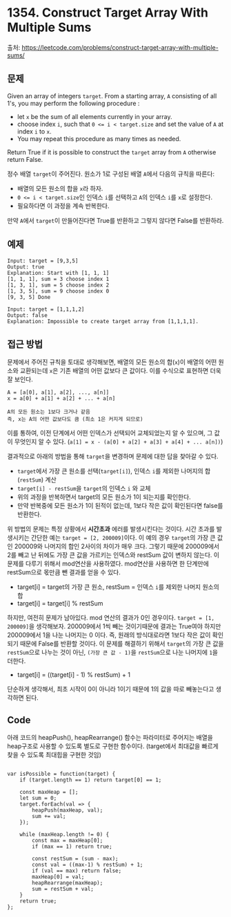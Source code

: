 # 1354. Construct Target Array With Multiple Sums
출처: https://leetcode.com/problems/construct-target-array-with-multiple-sums/

## 문제

Given an array of integers `target`. From a starting array,  `A` consisting of all 1's, you may perform the following procedure :

-   let  `x`  be the sum of all elements currently in your array.
-   choose index  `i`, such that `0 <= i < target.size`  and set the value of  `A`  at index  `i`  to  `x`.
-   You may repeat this procedure as many times as needed.

Return True if it is possible to construct the  `target`  array from  `A`  otherwise return False.

정수 배열 `target`이 주어진다. 원소가 1로 구성된 배열 `A`에서 다음의 규칙을 따른다:
- 배열의 모든 원소의 합을 `x`라 하자.
- `0 <= i < target.size`인 인덱스 `i`를 선택하고 `A`의 인덱스 `i`를 `x`로 설정한다.
- 필요하다면 이 과정을 계속 반복한다.

만약 `A`에서 `target`이 만들어진다면 True를 반환하고 그렇지 않다면 False를 반환하라.

## 예제
```
Input: target = [9,3,5]
Output: true
Explanation: Start with [1, 1, 1] 
[1, 1, 1], sum = 3 choose index 1
[1, 3, 1], sum = 5 choose index 2
[1, 3, 5], sum = 9 choose index 0
[9, 3, 5] Done
```
```
Input: target = [1,1,1,2]
Output: false
Explanation: Impossible to create target array from [1,1,1,1].
```

## 접근 방법

문제에서 주어진 규칙을 토대로 생각해보면, 배열의 모든 원소의 합(`x`)이 배열의 어떤 원소와 교환되는데 `x`은 기존 배열의 어떤 값보다 큰 값이다. 이를 수식으로 표현하면 더욱 잘 보인다.
```
A = [a[0], a[1], a[2], ..., a[n]]
x = a[0] + a[1] + a[2] + ... + a[n]

A의 모든 원소는 1보다 크거나 같음
즉, x는 A의 어떤 값보다도 큼 (최소 1은 커지게 되므로)
```
이를 통하여, 이전 단계에서 어떤 인덱스가 선택되어 교체되었는지 알 수 있으며, 그 값이 무엇인지 알 수 있다. (`a[1] = x - (a[0] + a[2] + a[3] + a[4] + ... a[n])`)

결과적으로 아래의 방법을 통해 `target`을 변경하며 문제에 대한 답을 찾아갈 수 있다.
- `target`에서 가장 큰 원소를 선택(`target[i]`), 인덱스 `i`를 제외한 나머지의 합(`restSum`) 계산
- `target[i] - restSum`을 `target`의 인덱스 `i` 와 교체
- 위의 과정을 반복하면서 target의 모든 원소가 1이 되는지를 확인한다.
- 만약 반복중에 모든 원소가 1이 된적이 없는데, 1보다 작은 값이 확인된다면 false를 반환한다.

위 방법의 문제는 특정 상황에서 **시간초과** 에러를 발생시킨다는 것이다. 시간 초과를 발생시키는 간단한 예는 `target = [2, 200009]`이다. 이 예의 경우 `target`의 가장 큰 값인 200009와 나머지의 합인 2사이의 차이가 매우 크다. 그렇기 때문에 200009에서 2를 빼고 난 뒤에도 가장 큰 값을 가르키는 인덱스와 restSum 값이 변하지 않는다. 이 문제를 다루기 위해서 mod연산을 사용하였다. mod연산을 사용하면 한 단계만에 restSum으로 몫만큼 뺀 결과를 얻을 수 있다.
- target[i] = target의 가장 큰 원소, restSum = 인덱스 `i`를 제외한 나머지 원소의 합
- target[i] = target[i] % restSum

하지만, 여전히 문제가 남아있다. mod 연산의 결과가 0인 경우이다. `target = [1, 200009]`을 생각해보자. 200009에서 1씩 빼는 것이기때문에 결과는 True여야 하지만 200009에서 1을 나눈 나머지는 0 이다. 즉, 원래의 방식대로라면 1보다 작은 값이 확인되기 때문에 False를 반환할 것이다. 이 문제를 해결하기 위해서 `target`의 가장 큰 값을 `restSum`으로 나누는 것이 아닌, `(가장 큰 값 - 1)`을 `restSum`으로 나눈 나머지에 `1`을 더한다.
- target[i] = ((target[i] - 1) % restSum) + 1

단순하게 생각해서, 최초 시작이 0이 아니라 1이기 때문에 1의 값을 따로 빼놓는다고 생각하면 된다.

## Code

아래 코드의 heapPush(), heapRearrange() 함수는 파라미터로 주어지는 배열을 heap구조로 사용할 수 있도록 별도로 구현한 함수이다. (target에서 최대값을 빠르게 찾을 수 있도록 최대힙을 구현한 것임)
<pre>
<code>
var isPossible = function(target) {
    if (target.length == 1) return target[0] == 1;
    
    const maxHeap = [];
    let sum = 0;
    target.forEach(val => {
        heapPush(maxHeap, val);
        sum += val;
    });
    
    while (maxHeap.length != 0) {
        const max = maxHeap[0];
        if (max == 1) return true;
        
        const restSum = (sum - max);
        const val = ((max-1) % restSum) + 1;
        if (val == max) return false;
        maxHeap[0] = val;
        heapRearrange(maxHeap);
        sum = restSum + val;
    }
    return true;
};
</code>
</pre>
